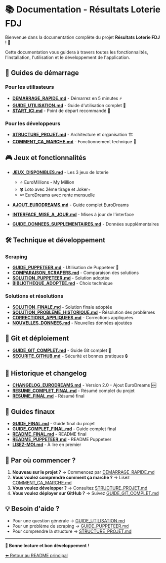 # 📚 Documentation - Résultats Loterie FDJ

Bienvenue dans la documentation complète du projet **Résultats Loterie FDJ** ! 🎰

Cette documentation vous guidera à travers toutes les fonctionnalités, l'installation, l'utilisation et le développement de l'application.

## 🚀 Guides de démarrage

### Pour les utilisateurs
- **[DEMARRAGE_RAPIDE.md](DEMARRAGE_RAPIDE.md)** - Démarrez en 5 minutes ⚡
- **[GUIDE_UTILISATION.md](GUIDE_UTILISATION.md)** - Guide d'utilisation complet 📖
- **[START_ICI.md](START_ICI.md)** - Point de départ recommandé 🎯

### Pour les développeurs
- **[STRUCTURE_PROJET.md](STRUCTURE_PROJET.md)** - Architecture et organisation 🏗️
- **[COMMENT_CA_MARCHE.md](COMMENT_CA_MARCHE.md)** - Fonctionnement technique 🔧

## 🎮 Jeux et fonctionnalités

- **[JEUX_DISPONIBLES.md](JEUX_DISPONIBLES.md)** - Les 3 jeux de loterie
  - ⭐ EuroMillions - My Million
  - 🍀 Loto avec 2ème tirage et Joker+
  - 💤 EuroDreams avec rente mensuelle

- **[AJOUT_EURODREAMS.md](AJOUT_EURODREAMS.md)** - Guide complet EuroDreams
- **[INTERFACE_MISE_A_JOUR.md](INTERFACE_MISE_A_JOUR.md)** - Mises à jour de l'interface
- **[GUIDE_DONNEES_SUPPLEMENTAIRES.md](GUIDE_DONNEES_SUPPLEMENTAIRES.md)** - Données supplémentaires

## 🛠️ Technique et développement

### Scraping
- **[GUIDE_PUPPETEER.md](GUIDE_PUPPETEER.md)** - Utilisation de Puppeteer 🤖
- **[COMPARAISON_SCRAPERS.md](COMPARAISON_SCRAPERS.md)** - Comparaison des solutions
- **[SOLUTION_PUPPETEER.md](SOLUTION_PUPPETEER.md)** - Solution adoptée
- **[BIBLIOTHEQUE_ADOPTEE.md](BIBLIOTHEQUE_ADOPTEE.md)** - Choix technique

### Solutions et résolutions
- **[SOLUTION_FINALE.md](SOLUTION_FINALE.md)** - Solution finale adoptée
- **[SOLUTION_PROBLEME_HISTORIQUE.md](SOLUTION_PROBLEME_HISTORIQUE.md)** - Résolution des problèmes
- **[CORRECTIONS_APPLIQUEES.md](CORRECTIONS_APPLIQUEES.md)** - Corrections appliquées
- **[NOUVELLES_DONNEES.md](NOUVELLES_DONNEES.md)** - Nouvelles données ajoutées

## 🔄 Git et déploiement

- **[GUIDE_GIT_COMPLET.md](GUIDE_GIT_COMPLET.md)** - Guide Git complet 📝
- **[SECURITE_GITHUB.md](SECURITE_GITHUB.md)** - Sécurité et bonnes pratiques 🔒

## 📝 Historique et changelog

- **[CHANGELOG_EURODREAMS.md](CHANGELOG_EURODREAMS.md)** - Version 2.0 - Ajout EuroDreams 🆕
- **[RESUME_COMPLET_FINAL.md](RESUME_COMPLET_FINAL.md)** - Résumé complet du projet
- **[RESUME_FINAL.md](RESUME_FINAL.md)** - Résumé final

## 📖 Guides finaux

- **[GUIDE_FINAL.md](GUIDE_FINAL.md)** - Guide final du projet
- **[GUIDE_COMPLET_FINAL.md](GUIDE_COMPLET_FINAL.md)** - Guide complet final
- **[README_FINAL.md](README_FINAL.md)** - README final
- **[README_PUPPETEER.md](README_PUPPETEER.md)** - README Puppeteer
- **[LISEZ-MOI.md](LISEZ-MOI.md)** - À lire en premier

## 🎯 Par où commencer ?

1. **Nouveau sur le projet ?** → Commencez par [DEMARRAGE_RAPIDE.md](DEMARRAGE_RAPIDE.md)
2. **Vous voulez comprendre comment ça marche ?** → Lisez [COMMENT_CA_MARCHE.md](COMMENT_CA_MARCHE.md)
3. **Vous voulez développer ?** → Consultez [STRUCTURE_PROJET.md](STRUCTURE_PROJET.md)
4. **Vous voulez déployer sur GitHub ?** → Suivez [GUIDE_GIT_COMPLET.md](GUIDE_GIT_COMPLET.md)

## 💡 Besoin d'aide ?

- Pour une question générale → [GUIDE_UTILISATION.md](GUIDE_UTILISATION.md)
- Pour un problème de scraping → [GUIDE_PUPPETEER.md](GUIDE_PUPPETEER.md)
- Pour comprendre la structure → [STRUCTURE_PROJET.md](STRUCTURE_PROJET.md)

---

**🎰 Bonne lecture et bon développement !**

[⬅️ Retour au README principal](../README.md)

